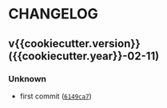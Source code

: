 # CHANGELOG



## v{{cookiecutter.version}} ({{cookiecutter.year}}-02-11)

### Unknown

* first commit ([`6149ca7`](https://github.com/{{cookiecutter.github_username}}/{{cookiecutter.project_distribution_name}}/commit/6149ca73c1dd923e6dc5918dcbd99e7029dec622))
